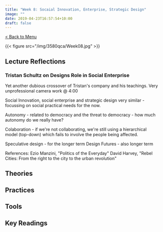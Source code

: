 ```yaml
---
title: "Week 8: Socaial Innovation, Enterprise, Strategic Design"
image: ""
date: 2019-04-23T16:57:54+10:00
draft: false
---
```

[< Back to Menu](/3580qca/)

{{< figure src="/img/3580qca/Week08.jpg" >}}

## Lecture Reflections
### Tristan Schultz on Designs Role in Social Enterprise
Yet another dubious crossover of Tristan's company and his teachings.  Very unprofessional camera work @ 4:00

Social Innovation, social enterprise and strategic design very similar - focussing on social practical needs for the now.


Autonomy - related to democracy and the threat to democracy - how much autonomy do we really have?

Colaboration - if we're not collaborating, we're still using a hierarchical model (top-down) which fails to involve the people being affected.

Speculative design - for the longer term
Design Futures - also longer term

References:
Ezio Manzini, "Politics of the Everyday"
David Harvey, "Rebel Cities: From the right to the city to the urban revolution"

## Theories


## Practices


## Tools 


## Key Readings
